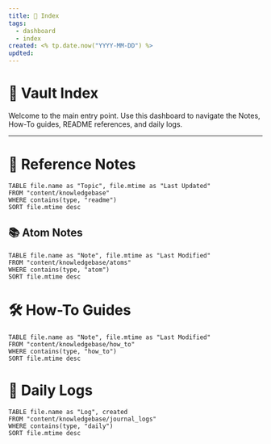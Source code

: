 ```yaml
---
title: 🧭 Index
tags:
  - dashboard
  - index
created: <% tp.date.now("YYYY-MM-DD") %>
updted:
---
```

# 🧭 Vault Index
Welcome to the main entry point. Use this dashboard to navigate the Notes, How-To guides, README references, and daily logs.

---
# 📄 Reference Notes
```dataview
TABLE file.name as "Topic", file.mtime as "Last Updated"
FROM "content/knowledgebase"
WHERE contains(type, "readme")
SORT file.mtime desc
```


## 📚 Atom Notes
```dataview
TABLE file.name as "Note", file.mtime as "Last Modified"
FROM "content/knowledgebase/atoms"
WHERE contains(type, "atom")
SORT file.mtime desc
```


# 🛠️ How-To Guides
```dataview
TABLE file.name as "Note", file.mtime as "Last Modified"
FROM "content/knowledgebase/how_to"
WHERE contains(type, "how_to")
SORT file.mtime desc
```


# 📅 Daily Logs
```dataview
TABLE file.name as "Log", created
FROM "content/knowledgebase/journal_logs"
WHERE contains(type, "daily")
SORT file.mtime desc
```

